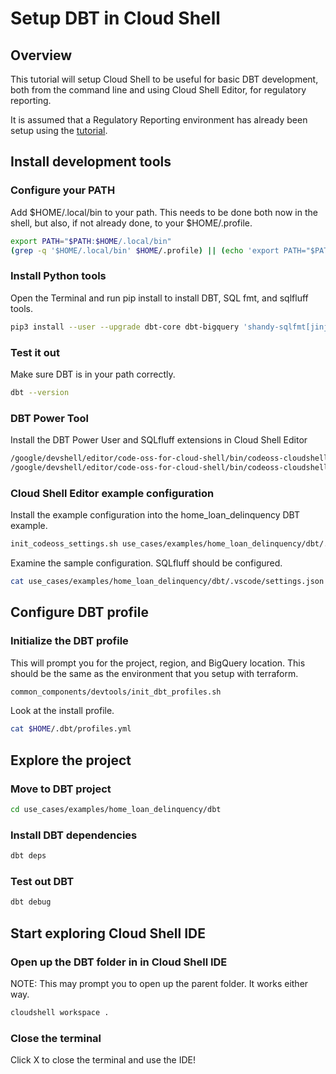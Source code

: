 # Setup DBT in Cloud Shell

## Overview

This tutorial will setup Cloud Shell to be useful for basic DBT
development, both from the command line and using Cloud Shell Editor,
for regulatory reporting.

It is assumed that a Regulatory Reporting environment has already been setup
using the [tutorial](https://github.com/GoogleCloudPlatform/reg-reporting-blueprint/blob/main/docs/TUTORIAL.md).

## Install development tools

### Configure your PATH

Add $HOME/.local/bin to your path. This needs to be done both now in the shell, but also,
if not already done, to your $HOME/.profile.

```sh
export PATH="$PATH:$HOME/.local/bin"
(grep -q '$HOME/.local/bin' $HOME/.profile) || (echo 'export PATH="$PATH:$HOME/.local/bin"' >> $HOME/.profile)
```

### Install Python tools

Open the Terminal and run pip install to install DBT, SQL fmt, and sqlfluff tools.

```sh
pip3 install --user --upgrade dbt-core dbt-bigquery 'shandy-sqlfmt[jinjafmt]' sqlfluff
```

### Test it out

Make sure DBT is in your path correctly.

```sh
dbt --version
```

### DBT Power Tool

Install the DBT Power User and SQLfluff extensions in Cloud Shell Editor

```sh
/google/devshell/editor/code-oss-for-cloud-shell/bin/codeoss-cloudshell --install-extension innoverio.vscode-dbt-power-user
/google/devshell/editor/code-oss-for-cloud-shell/bin/codeoss-cloudshell --install-extension RobertOstermann.vscode-sqlfluff
```

### Cloud Shell Editor example configuration

Install the example configuration into the home_loan_delinquency DBT example.

```sh
init_codeoss_settings.sh use_cases/examples/home_loan_delinquency/dbt/.vscode/settings.json
```

Examine the sample configuration. SQLfluff should be configured.

```sh
cat use_cases/examples/home_loan_delinquency/dbt/.vscode/settings.json
```

## Configure DBT profile

### Initialize the DBT profile

This will prompt you for the project, region, and BigQuery location. This should be the same
as the environment that you setup with terraform.

```sh
common_components/devtools/init_dbt_profiles.sh
```

Look at the install profile.

```sh
cat $HOME/.dbt/profiles.yml
```

## Explore the project

### Move to DBT project

```sh
cd use_cases/examples/home_loan_delinquency/dbt
```

### Install DBT dependencies

```sh
dbt deps
```

### Test out DBT

```sh
dbt debug
```

## Start exploring Cloud Shell IDE

### Open up the DBT folder in in Cloud Shell IDE

NOTE: This may prompt you to open up the parent folder. It works either way.

```sh
cloudshell workspace .
```

### Close the terminal

Click X to close the terminal and use the IDE!
